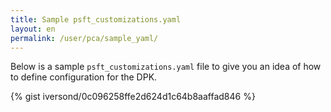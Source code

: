 ```yaml
---
title: Sample psft_customizations.yaml
layout: en
permalink: /user/pca/sample_yaml/
---
```


Below is a sample `psft_customizations.yaml` file to give you an idea of how to define configuration for the DPK.

{% gist iversond/0c096258ffe2d624d1c64b8aaffad846 %}
